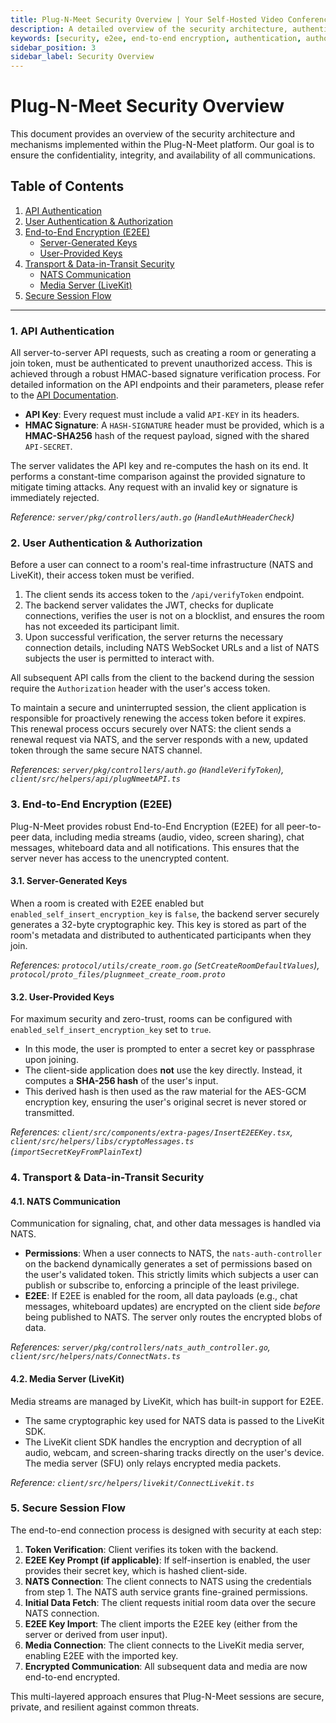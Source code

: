 ```yaml
---
title: Plug-N-Meet Security Overview | Your Self-Hosted Video Conferencing Solution
description: A detailed overview of the security architecture, authentication, authorization, and end-to-end encryption (E2EE) mechanisms within the Plug-N-Meet platform.
keywords: [security, e2ee, end-to-end encryption, authentication, authorization, hmac, jwt, nats, livekit, webrtc security]
sidebar_position: 3
sidebar_label: Security Overview
---
```


# Plug-N-Meet Security Overview

This document provides an overview of the security architecture and mechanisms implemented within the Plug-N-Meet platform. Our goal is to ensure the confidentiality, integrity, and availability of all communications.

## Table of Contents

1.  [API Authentication](#1-api-authentication)
2.  [User Authentication & Authorization](#2-user-authentication--authorization)
3.  [End-to-End Encryption (E2EE)](#3-end-to-end-encryption-e2ee)
    -   [Server-Generated Keys](#31-server-generated-keys)
    -   [User-Provided Keys](#32-user-provided-keys)
4.  [Transport & Data-in-Transit Security](#4-transport--data-in-transit-security)
    -   [NATS Communication](#41-nats-communication)
    -   [Media Server (LiveKit)](#42-media-server-livekit)
5.  [Secure Session Flow](#5-secure-session-flow)

---

### 1. API Authentication

All server-to-server API requests, such as creating a room or generating a join token, must be authenticated to prevent unauthorized access. This is achieved through a robust HMAC-based signature verification process. For detailed information on the API endpoints and their parameters, please refer to the [API Documentation](/docs/api/intro.md).

-   **API Key**: Every request must include a valid `API-KEY` in its headers.
-   **HMAC Signature**: A `HASH-SIGNATURE` header must be provided, which is a **HMAC-SHA256** hash of the request payload, signed with the shared `API-SECRET`.

The server validates the API key and re-computes the hash on its end. It performs a constant-time comparison against the provided signature to mitigate timing attacks. Any request with an invalid key or signature is immediately rejected.

*Reference: `server/pkg/controllers/auth.go` (`HandleAuthHeaderCheck`)*

### 2. User Authentication & Authorization

Before a user can connect to a room's real-time infrastructure (NATS and LiveKit), their access token must be verified.

1.  The client sends its access token to the `/api/verifyToken` endpoint.
2.  The backend server validates the JWT, checks for duplicate connections, verifies the user is not on a blocklist, and ensures the room has not exceeded its participant limit.
3.  Upon successful verification, the server returns the necessary connection details, including NATS WebSocket URLs and a list of NATS subjects the user is permitted to interact with.

All subsequent API calls from the client to the backend during the session require the `Authorization` header with the user's access token.

To maintain a secure and uninterrupted session, the client application is responsible for proactively renewing the access token before it expires. This renewal process occurs securely over NATS: the client sends a renewal request via NATS, and the server responds with a new, updated token through the same secure NATS channel.

*References: `server/pkg/controllers/auth.go` (`HandleVerifyToken`), `client/src/helpers/api/plugNmeetAPI.ts`*

### 3. End-to-End Encryption (E2EE)

Plug-N-Meet provides robust End-to-End Encryption (E2EE) for all peer-to-peer data, including media streams (audio, video, screen sharing), chat messages, whiteboard data and all notifications. This ensures that the server never has access to the unencrypted content.

#### 3.1. Server-Generated Keys

When a room is created with E2EE enabled but `enabled_self_insert_encryption_key` is `false`, the backend server securely generates a 32-byte cryptographic key. This key is stored as part of the room's metadata and distributed to authenticated participants when they join.

*References: `protocol/utils/create_room.go` (`SetCreateRoomDefaultValues`), `protocol/proto_files/plugnmeet_create_room.proto`*

#### 3.2. User-Provided Keys

For maximum security and zero-trust, rooms can be configured with `enabled_self_insert_encryption_key` set to `true`.

-   In this mode, the user is prompted to enter a secret key or passphrase upon joining.
-   The client-side application does **not** use the key directly. Instead, it computes a **SHA-256 hash** of the user's input.
-   This derived hash is then used as the raw material for the AES-GCM encryption key, ensuring the user's original secret is never stored or transmitted.

*References: `client/src/components/extra-pages/InsertE2EEKey.tsx`, `client/src/helpers/libs/cryptoMessages.ts` (`importSecretKeyFromPlainText`)*

### 4. Transport & Data-in-Transit Security

#### 4.1. NATS Communication

Communication for signaling, chat, and other data messages is handled via NATS.

-   **Permissions**: When a user connects to NATS, the `nats-auth-controller` on the backend dynamically generates a set of permissions based on the user's validated token. This strictly limits which subjects a user can publish or subscribe to, enforcing a principle of the least privilege.
-   **E2EE**: If E2EE is enabled for the room, all data payloads (e.g., chat messages, whiteboard updates) are encrypted on the client side *before* being published to NATS. The server only routes the encrypted blobs of data.

*References: `server/pkg/controllers/nats_auth_controller.go`, `client/src/helpers/nats/ConnectNats.ts`*

#### 4.2. Media Server (LiveKit)

Media streams are managed by LiveKit, which has built-in support for E2EE.

-   The same cryptographic key used for NATS data is passed to the LiveKit SDK.
-   The LiveKit client SDK handles the encryption and decryption of all audio, webcam, and screen-sharing tracks directly on the user's device. The media server (SFU) only relays encrypted media packets.

*Reference: `client/src/helpers/livekit/ConnectLivekit.ts`*

### 5. Secure Session Flow

The end-to-end connection process is designed with security at each step:

1.  **Token Verification**: Client verifies its token with the backend.
2.  **E2EE Key Prompt (if applicable)**: If self-insertion is enabled, the user provides their secret key, which is hashed client-side.
3.  **NATS Connection**: The client connects to NATS using the credentials from step 1. The NATS auth service grants fine-grained permissions.
4.  **Initial Data Fetch**: The client requests initial room data over the secure NATS connection.
5.  **E2EE Key Import**: The client imports the E2EE key (either from the server or derived from user input).
6.  **Media Connection**: The client connects to the LiveKit media server, enabling E2EE with the imported key.
7.  **Encrypted Communication**: All subsequent data and media are now end-to-end encrypted.

This multi-layered approach ensures that Plug-N-Meet sessions are secure, private, and resilient against common threats.
